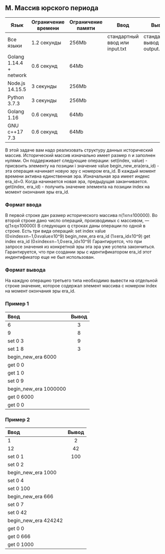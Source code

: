 ## M. Массив юрского периода

| Язык                    | Ограничение времени | Ограничение памяти | Ввод                           | Вывод                            |
|-------------------------|---------------------|--------------------|--------------------------------|----------------------------------|
| Все языки               | 1.2 секунды         | 256Mb              | стандартный ввод или input.txt | стандартный вывод или output.txt |
| Golang 1.14.4 + network | 0.6 секунд          | 64Mb               |                                |                                  |
| Node.js 14.15.5         | 3 секунды           | 256Mb              |                                |                                  |
| Python 3.7.3            | 3 секунды           | 256Mb              |                                |                                  |
| Golang 1.16             | 0.6 секунд          | 64Mb               |                                |                                  |
| GNU c++17 7.3           | 0.6 секунд          | 64Mb               |                                |                                  |

В этой задаче вам надо реализовать структуру данных исторический массив. Исторический массив изначально имеет размер n и
заполнен нулями. Он поддерживает следующие операции:
set(index, value) - присвоить элементу на позиции i значение value
begin_new_era(era_id) - эта операция начинает новую эру с номером era_id. В каждый момент времени активна единственная
эра. Изначальная эра имеет индекс era_id=0. Когда начинается новая эра, предыдущая заканчивается.
get(index, era_id) - получить значение элемента на позиции index на момент окончания эры era_id.

### Формат ввода

В первой строке дан размер исторического массива n(1≤n≤100000). Во второй строке дано число операций, производимых с
массивом, — q(1≤q≤100000) В следующих q строках даны операции по одной в строке. Есть три вида операций:
set index value (0≤index≤n−1,0≤value≤10^9)
begin_new_era era_id (1≤era_id≤10^9)
get index era_id (0≤index≤n−1,0≤era_id≤10^9)
Гарантируется, что при запросе значения из конкретной эры эта эра уже успела закончиться.
Гарантируется, что при создании эры с идентификатором era_id этот индентификатор еще не был использован.

### Формат вывода

На каждую операцию третьего типа необходимо вывести на отдельной строке значение, которое содержал элемент массива с
номером index на момент окончания эры era_id.

### Пример 1

| Ввод                  | Вывод |
|:----------------------|:-----:|
| 6                     |   3   | 
| 9                     |   8   |
| set 0 3               |   9   |
| set 1 8               |   3   |
| begin_new_era 6000    |       |
| get 0 0               |       |
| get 1 0               |       |
| set 0 9               |       |
| begin_new_era 1000000 |       |
| get 0 6000            |       |
| get 0 0               |       |

### Пример 2

| Ввод                 | Вывод |
|:---------------------|:-----:|
| 1                    |   2   |
| 12                   |  42   |
| set 0 1              |  100  |
| set 0 2              |       |
| begin_new_era 1000   |       |
| set 0 4              |       |
| set 0 100            |       |
| begin_new_era 666    |       |
| set 0 7              |       |
| set 0 42             |       |
| begin_new_era 424242 |       |
| get 0 0              |       |
| get 0 666            |       |
| get 0 1000           |       |
